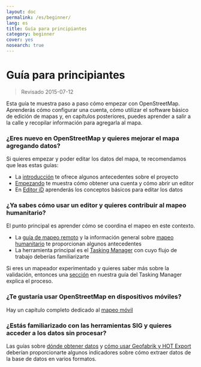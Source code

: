 ```yaml
---
layout: doc
permalink: /es/beginner/
lang: es
title: Guía para principiantes
category: beginner
cover: yes
nosearch: true
---
```


Guía para principiantes
================

> Revisado 2015-07-12  

Esta guía te muestra paso a paso cómo empezar con OpenStreetMap. Aprenderás cómo configurar una cuenta, cómo utilizar el software básico de edición de mapas y, en capítulos posteriores, puedes aprender a salir a la calle y recopilar información para agregarla al mapa. 

### ¿Eres nuevo en OpenStreetMap y quieres mejorar el mapa agregando datos?

Si quieres empezar y poder editar los datos del mapa, te recomendamos que leas estas guías:
- La [introducción](/es/beginner/introduction/) te ofrece algunos antecedentes sobre el proyecto
- [Empezando](/es/beginner/start-osm/) te muestra cómo obtener una cuenta y cómo abrir un editor
- En [Editor iD](/es/beginner/id-editor/) aprenderás los conceptos básicos para editar los datos


### ¿Ya sabes cómo usar un editor y quieres contribuir al mapeo humanitario?

El punto principal es aprender cómo se coordina el mapeo en este contexto.
- La [guía de mapeo remoto](/es/coordination/HOT-Remote-Response-Guide/) y la información general sobre [mapeo humanitario](/es/coordination/humanitarian/) te proporcionan algunos antecedentes
- La herramienta principal es el [Tasking Manager](/en/coordination/tm-user/) con cuyo flujo de trabajo deberías familiarizarte

Si eres un mapeador experimentado y quieres saber más sobre la validación, entonces una [sección](/en/coordination/tm-user/#validation) en nuestra guía del Tasking Manager explica el proceso.

### ¿Te gustaría usar OpenStreetMap en dispositivos móviles?

Hay un capítulo completo dedicado al [mapeo móvil](/es/mobile-mapping/)


### ¿Estás familiarizado con las herramientas SIG y quieres acceder a los datos sin procesar?

Las guías sobre [dónde obtener datos](/es/osm-data/getting-data/) y [cómo usar Geofabrik y HOT Export](/es/osm-data/geofabrik-and-hot-export/) deberían proporcionarte algunos indicadores sobre cómo extraer datos de la base de datos en varios formatos.